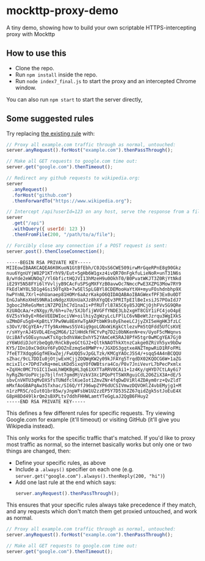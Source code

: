 # mockttp-proxy-demo

A tiny demo, showing how to build your own scriptable HTTPS-intercepting proxy with Mockttp

## How to use this

- Clone the repo.
- Run `npm install` inside the repo.
- Run `node index7_final.js` to start the proxy and an intercepted Chrome window.

You can also run `npm start` to start the server directly,

## Some suggested rules

Try replacing [the existing rule](https://github.com/sandeeppatel2001/demo_proxy_rule/blob/main/demo_rule.js) with:

```javascript
// Proxy all example.com traffic through as normal, untouched:
server.anyRequest().forHost("example.com").thenPassThrough();

// Make all GET requests to google.com time out:
server.get("google.com").thenTimeout();

// Redirect any github requests to wikipedia.org:
server
  .anyRequest()
  .forHost("github.com")
  .thenForwardTo("https://www.wikipedia.org");

// Intercept /api?userId=123 on any host, serve the response from a file:
server
  .get("/api")
  .withQuery({ userId: 123 })
  .thenFromFile(200, "/path/to/a/file");

// Forcibly close any connection if a POST request is sent:
server.post().thenCloseConnection();
```
```
-----BEGIN RSA PRIVATE KEY-----
MIIEowIBAAKCAQEA6K0KuoN1GtBfEbh/C0JQsS6CWE509irwMrGqeRPnE8g90Gkz
nuu6YgnUYjW82P1KTrhV9/Eut+5gHb6W1gxz4ivQR70nFgkfuLieNoR+unT31N6s
B/wYde2eWUNOq7/Yl6bfictHQJVI13hMzeH9u0OkhT0/B0PvatWKJT3Z0RjYtNkd
iE29Y5N58FYi6lYVvljyB9CAcFuSPSgMXFYzB0avwOc7NmccPwE3XZPG3Mow7RY9
FkEdlWY8L5D1g4Gsi5OTqXb+7w5ElSpLGBYl8CDEMooHaYtXH+myuFOshdnbhp9X
hwPYnNL7Xrl+ohUanaep81HOMr6aAzrKakpO6QIDAQABAoIBAGWexfPF3Ex0u0DT
EnGJahKoXHdS9NRa1oNdgzXUUnUaXJz8hXYgQEv3PRITpEIlBeIxsiJS7POaIdJ7
3gboc2hReGsMmtiN7ZPQ1hC7d1naIi+PfRUTrl87A5C6y85JQMCjOjhFVv5G9QRe
XzUAQcAa/+zNXgy/R/6h+u7e/5XJbfijWVGFfYNDE3Lb2xgHT8CGY1iFC4joO4pE
6VZ5sYk0yE+R6eVEEDWIociVW+oilhiyZgWzyLcLFPlLC6vNBeWtJzrqu3WgIXkS
uZMmDFu5g8+KpBtLY7Pw9Wu8EmYwTgAKPtbWK9s0yEheeLCJjyZXI5eHgHK3fzLC
s3OvY/0CgYEA+/Tfy9AxHmws5SV4iq9goLGNxWiKgkCtlezvPm5tQFdd5UfCsKVE
r/sHYyrAJ4SVDL4Enq2MG6/12lHHdkfHCYvPq7D2i0bNKenN+ev/UyoF5cMWqnvs
UciBAfvSOEuynuwKTsXgcbdhVAWcDxhY52YAmCeK5RAJ8PfH5tgr0wMCgYEA7Gj0
zY6WUdiDJoYzbeQg0/RnCkByeGCtGJ2+QltkNAOThkXtnzCakge0ZRiVh5yx9bDw
KY5/IDn10xC9dXoY6FyDOZnEzmqSe8MWPr+/JGXDS3gqtxeANZTmpwRiD1RFoFMi
7feET7Xdqg6GgfHEkwZej/FwUQQ5vJpGLTzk/KMCgYAOcJ5S4/+sqq54A4nBCQQU
sZhac/9cL7DDIu0jOtjwExHCjjZOQWqKW2y09kJFAYg5TrqdDX02KQOCG6W+1aZG
mcixIlc+7DPd7xRq+meLsKDd5ixqYOfOWBtsra4Co/P8v7JniVevrL7bPecPxmlx
+ZqXHc0MC7tGIC1IwaLhWQKBgHL3q61XXTTaRRV0CAi1+1z4Ky/qHYD7CtLAy6i7
hyRgZNrUoPVcjp7bjlfnt7gmdMjVzkV3Xc1PQoPtTSWXRguiCdL2O6ZiX3A+dE/5
sbvCnVHTU3qMvDXSfsTUNdfclKueIot1ZmvZNr4fqDwDViRl4ZDAym0rz+QvZldT
mMxfAoGBAPqAw3STxhac/SI6Q/YfJ96wpZYP6dUCSIVmwzDQVOHlZ4vbEMyjg1+M
n1rzPR5C/oIut01br85w/yJnpWFsbW1U2zzEP5Y7D53SZZ67qidZgk5stJoEuE4X
G8pH8Dd49lkrQm2sBXPLtv7ddhFHHWLamtYTeGgLaJ2QgB6FHuy2
-----END RSA PRIVATE KEY-----
```
This defines a few different rules for specific requests. Try viewing Google.com for example (it'll timeout) or visiting GitHub (it'll give you Wikipedia instead).

This only works for the specific traffic that's matched. If you'd like to proxy most traffic as normal, so the internet basically works but only one or two things are changed, then:

- Define your specific rules, as above
- Include a `.always()` specifier on each one (e.g. `server.get("google.com").always().thenReply(200, "hi")`)
- Add one last rule at the end which says:
  ```javascript
  server.anyRequest().thenPassThrough();
  ```

This ensures that your specific rules always take precedence if they match, and any requests which don't match them get proxied untouched, and work as normal.


```javascript
// Proxy all example.com traffic through as normal, untouched:
server.anyRequest().forHost("example.com").thenPassThrough();

// Make all GET requests to google.com time out:
server.get("google.com").thenTimeout();
